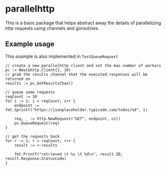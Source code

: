 # parallelhttp

This is a basic package that helps abstract away the details of parallelizing
http requests using channels and goroutines.

## Example usage

This example is also implemented in `TestQueueRequest`

```golang
// create a new parallelhttp client and set the max number of workers
pc := New(&http.Client{}, 10)
// grab the results channel that the executed responses will be returned on
results := pc.GetResultsChan()

// queue some requests
reqCount := 10
for i := 1; i < reqCount; i++ {
    endpoint := fmt.Sprintf("https://jsonplaceholder.typicode.com/todos/%d", i)

    req, _ := http.NewRequest("GET", endpoint, nil)
    pc.QueueRequest(req)
}

// get the requests back
for r := 1; r < reqCount; r++ {
    result := <-results

    fmt.Printf("retrieved \t %s \t %d\n", result.ID, result.Response.StatusCode)
}
```

